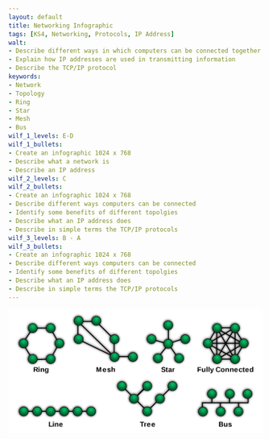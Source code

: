 ```yaml
---
layout: default
title: Networking Infographic
tags: [KS4, Networking, Protocols, IP Address]
walt:
- Describe different ways in which computers can be connected together
- Explain how IP addresses are used in transmitting information
- Describe the TCP/IP protocol
keywords:
- Network
- Topology
- Ring
- Star
- Mesh
- Bus
wilf_1_levels: E-D
wilf_1_bullets:
- Create an infographic 1024 x 768
- Describe what a network is
- Describe an IP address
wilf_2_levels: C
wilf_2_bullets:
- Create an infographic 1024 x 768
- Describe different ways computers can be connected
- Identify some benefits of different topolgies
- Describe what an IP address does
- Describe in simple terms the TCP/IP protocols
wilf_3_levels: B - A
wilf_3_bullets:
- Create an infographic 1024 x 768
- Describe different ways computers can be connected
- Identify some benefits of different topolgies
- Describe what an IP address does
- Describe in simple terms the TCP/IP protocols
---
```


![Network Topologies](/resources/images/NetworkTopologies.png)
